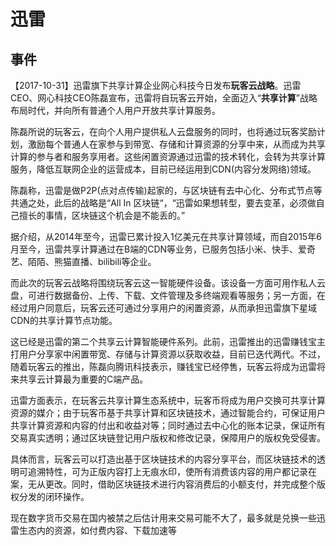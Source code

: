 # 迅雷

## 事件

【2017-10-31】迅雷旗下共享计算企业网心科技今日发布**玩客云战略**。迅雷CEO、网心科技CEO陈磊宣布，迅雷将自玩客云开始，全面迈入“**共享计算**”战略布局时代，并向所有普通个人用户开放共享计算服务。

陈磊所说的玩客云，在向个人用户提供私人云盘服务的同时，也将通过玩客奖励计划，激励每个普通人在家参与到带宽、存储和计算资源的分享中来，从而成为共享计算的参与者和服务享用者。这些闲置资源通过迅雷的技术转化，会转为共享计算服务，降低互联网企业的运营成本，目前已经运用到CDN(内容分发网络)领域。

陈磊称，迅雷是做P2P(点对点传输)起家的，与区块链有去中心化、分布式节点等共通之处，此后的战略是“All In 区块链“，“迅雷如果想转型，要去变革，必须做自己擅长的事情，区块链这个机会是不能丢的。”

据介绍，从2014年至今，迅雷已累计投入1亿美元在共享计算领域，而自2015年6月至今，迅雷共享计算通过在B端的CDN等业务，已服务包括小米、快手、爱奇艺、陌陌、熊猫直播、bilibili等企业。

而此次的玩客云战略将围绕玩客云这一智能硬件设备。该设备一方面可用作私人云盘，可进行数据备份、上传、下载、文件管理及多终端观看等服务；另一方面，在经过用户同意后，玩客云还可通过分享用户的闲置资源，从而承担迅雷旗下星域CDN的共享计算节点功能。

这已经是迅雷的第二个共享云计算智能硬件系列。此前，迅雷推出的迅雷赚钱宝主打用户分享家中闲置带宽、存储与计算资源以获取收益，目前已迭代两代。不过，随着玩客云的推出，陈磊向腾讯科技表示，赚钱宝已经停售，玩客云将成为迅雷将来共享云计算最为重要的C端产品。

迅雷方面表示，在玩客云共享计算生态系统中，玩客币将成为用户交换可共享计算资源的媒介；由于玩客币基于共享计算和区块链技术，通过智能合约，可保证用户共享计算资源和内容的付出和收益对等；同时通过去中心化的账本记录，保证所有交易真实透明；通过区块链登记用户版权和修改记录，保障用户的版权免受侵害。

具体而言，玩客云可以打造出基于区块链技术的内容分享平台，而区块链技术的透明可追溯特性，可为正版内容打上无痕水印，使所有消费该内容的用户都记录在案，无从更改。同时，借助区块链技术进行内容消费后的小额支付，并完成整个版权分发的闭环操作。

现在数字货币交易在国内被禁之后估计用来交易可能不大了，最多就是兑换一些迅雷生态内的资源，如付费内容、下载加速等


